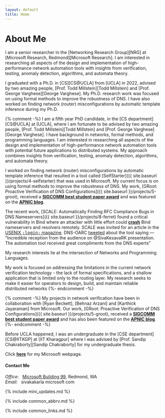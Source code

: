 ```yaml
---
layout: default
title: Home
---
```

<main id="main" class="site-main">

<h1 class="title-small-caps">About Me</h1>

<div class="bio" markdown="1">

I am a <span class="color-medium-accent">senior researcher</span> in the [Networking Research Group][NRG] at [Microsoft Research, Redmond][Microsoft Research].
I am interested in researching all aspects of the design and implementation of high-performance network automation tools with insights from verification, testing, anomaly detection, algorithms, and automata theory.

I graduated with a Ph.D. in [CS][CS@UCLA] from [UCLA] in 2022, advised by two amazing people, [Prof. Todd Millstein][Todd Millstein] and [Prof. George Varghese][George Varghese].
My Ph.D. research work was focused on using formal methods to improve the robustness of DNS.
I have also worked on finding network (router) misconfigurations by automatic template inference during my Ph.D.

{% comment -%}
I am a fifth year PhD candidate, in the [CS department][CS@UCLA] at [UCLA], where I am fortunate to be advised by two amazing people, [Prof. Todd Millstein][Todd Millstein] and [Prof. George Varghese][George Varghese]. I have background in networks, formal methods, and programming languages. I am interested in researching all aspects of the design and implementation of high-performance network automation tools with potential future applications to distributed systems. My approach combines insights from verification, testing, anomaly detection, algorithms, and automata theory.

I worked on finding network (router) misconfigurations by automatic template inference
that resulted in a tool called [<span class='small-caps'>SelfStarter</span>]({{ site.baseurl }}/projects/4-selfstarter) that was used in Microsoft. My current focus is on using formal methods to improve the robustness of DNS.
My work, [<span class='small-caps'>GRoot</span>: Proactive Verification of DNS Configurations]({{ site.baseurl }}/projects/5-groot), received a [**SIGCOMM best student paper award**](http://www.sigcomm.org/awards/student-award-recipients) and was featured on the [**APNIC blog**](https://blog.apnic.net/2020/10/29/find-bugs-in-your-dns-zone-files-before-deployment/).

The recent work, [<span class='small-caps'>SCALE</span>:  Automatically Finding RFC Compliance Bugs in DNS Nameservers]({{ site.baseurl }}/projects/8-ferret) found a critical vulnerability in Bind where an attacker with little effort could [**crash**](https://kb.isc.org/v1/docs/cve-2021-25215) Bind nameservers and resolvers remotely. <span class='small-caps'>SCALE</span> was invited for an article in the [USENIX <tt>;login:</tt> magazine](https://www.usenix.org/publications/loginonline/ferret-automatically-finding-rfc-compliance-bugs-dns-nameservers). DNS-OARC [tweeted](https://twitter.com/dnsoarc/status/1390497128825376770)  about the tool saying — “Incredible reception from the audience on @SivaKesavaRK presentation. The automation tool received great compliments from the DNS experts”

My research interests lie at the intersection of Networks and Programming Languages.
<!-- My work is focused on addressing two key limitations in the current network verification technology - the lack of formal specifications, and a shallow application that is limited only to the routing layer.  -->
My work is focused on addressing the limitations in the current network verification technology - the lack of formal specifications, and a shallow application that is limited only to the routing layer.
My research seeks to make it easier for operators to design, build, and maintain reliable distributed networks
{%- endcomment -%}

{% comment -%}
My projects in network verification have been in collaboration with [Ryan Beckett], [Behnaz Arzani] and [Karthick Jayaraman] from Microsoft. Our work, [<span class='small-caps'>GRoot</span>: Proactive Verification of DNS Configurations]({{ site.baseurl }}/projects/5-groot), received a [**SIGCOMM best student paper award**](http://www.sigcomm.org/awards/student-award-recipients) and has also been featured on the [**APNIC blog**](https://blog.apnic.net/2020/10/29/find-bugs-in-your-dns-zone-files-before-deployment/).  
{%- endcomment -%}

Before UCLA happened, I  was an undergraduate in the [CSE department][CS@IITKGP] at [IIT Kharagpur] where I was advised by [Prof. Sandip Chakraborty][Sandip Chakraborty] for my undergraduate thesis.

Click [**here**](https://www.microsoft.com/en-us/research/people/sivakakarla/) for my Microsoft webpage.

<h4><i class='far fa-fw fa-sm fa-address-book'></i> Contact Me </h4>

<em>Office</em>: &nbsp; [Microsoft Building 99][MSRA], Redmond, WA
<br>
<em>Email</em>: &nbsp; sivakakarla <i class='fas fa-fw fa-sm fa-at'></i> microsoft <i class='fas fa-fw fa-xs fa-circle' style='font-size: 0.4em; vertical-align: 25%;'></i> com
<br>

[MSRA]:        https://goo.gl/maps/Qn2c64vWkwXAmdJb6


{% include mini_updates.md %}

{% include common_abbrv.md %}

{% include common_links.md %}
</div>



</main>



